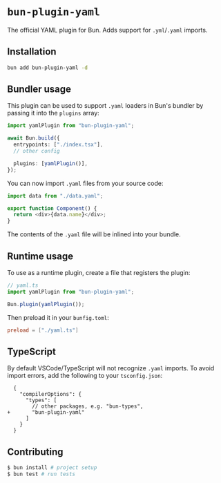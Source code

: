# `bun-plugin-yaml`

The official YAML plugin for Bun. Adds support for `.yml`/`.yaml` imports.

## Installation

```sh
bun add bun-plugin-yaml -d
```

## Bundler usage

This plugin can be used to support `.yaml` loaders in Bun's bundler by passing it into the `plugins` array:

```ts
import yamlPlugin from "bun-plugin-yaml";

await Bun.build({
  entrypoints: ["./index.tsx"],
  // other config

  plugins: [yamlPlugin()],
});
```

You can now import `.yaml` files from your source code:

```ts
import data from "./data.yaml";

export function Component() {
  return <div>{data.name}</div>;
}
```

The contents of the `.yaml` file will be inlined into your bundle.

## Runtime usage

To use as a runtime plugin, create a file that registers the plugin:

```ts
// yaml.ts
import yamlPlugin from "bun-plugin-yaml";

Bun.plugin(yamlPlugin());
```

Then preload it in your `bunfig.toml`:

```toml
preload = ["./yaml.ts"]
```

## TypeScript

By default VSCode/TypeScript will not recognize `.yaml` imports. To avoid import errors, add the following to your `tsconfig.json`:

```json-diff
  {
    "compilerOptions": {
      "types": [
        // other packages, e.g. "bun-types",
+       "bun-plugin-yaml"
      ]
    }
  }
```

## Contributing

```bash
$ bun install # project setup
$ bun test # run tests
```
